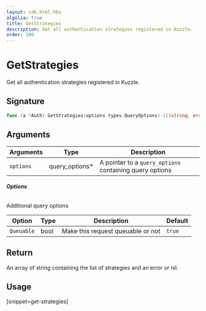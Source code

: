 ```yaml
---
layout: sdk.html.hbs
algolia: true
title: GetStrategies
description: Get all authentication strategies registered in Kuzzle.
order: 200
---
```


# GetStrategies

Get all authentication strategies registered in Kuzzle.

## Signature

```go
func (a *Auth) GetStrategies(options types.QueryOptions) ([]string, error)
```

## Arguments

| Arguments    | Type    | Description
|--------------|---------|-------------
| `options`  | query_options*    | A pointer to a `query_options` containing query options

###### **Options**

Additional query options

| Option     | Type    | Description                       | Default
| ---------- | ------- | --------------------------------- | -------
| `Queuable` | bool | Make this request queuable or not | `true`

## Return

An array of string containing the list of strategies and an error or nil.

## Usage

[snippet=get-strategies]
